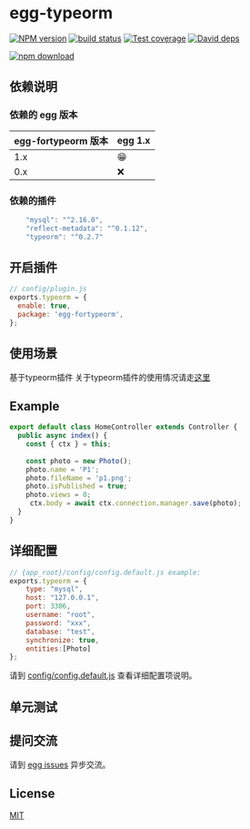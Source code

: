 # egg-typeorm

[![NPM version][npm-image]][npm-url]
[![build status][travis-image]][travis-url]
[![Test coverage][codecov-image]][codecov-url]
[![David deps][david-image]][david-url]

[![npm download][download-image]][download-url]

[npm-image]: https://img.shields.io/npm/v/egg-fortypeorm.svg?style=flat-square
[npm-url]: https://npmjs.org/package/egg-fortypeorm
[travis-image]: https://img.shields.io/travis/zhangjianfang19910327/egg-fortypeorm.svg?branch=master
[travis-url]: https://travis-ci.org/zhangjianfang19910327/egg-fortypeorm
[codecov-image]: https://img.shields.io/codecov/c/github/zhangjianfang19910327/egg-fortypeorm.svg?style=flat-square
[codecov-url]: https://codecov.io/github/zhangjianfang19910327/egg-fortypeorm?branch=master
[david-image]: https://img.shields.io/david/zhangjianfang19910327/egg-fortypeorm.svg?style=flat-square
[david-url]: https://david-dm.org/zhangjianfang19910327/egg-fortypeorm
[snyk-image]: https://snyk.io/test/npm/egg-fortypeorm/badge.svg?style=flat-square
[snyk-url]: https://snyk.io/test/npm/egg-fortypeorm
[download-image]: https://img.shields.io/npm/dm/egg-fortypeorm.svg?style=flat-square
[download-url]: https://npmjs.org/package/egg-fortypeorm

<!--
Description here.
-->

## 依赖说明

### 依赖的 egg 版本

egg-fortypeorm 版本 | egg 1.x
--- | ---
1.x | 😁
0.x | ❌

### 依赖的插件
```js
    "mysql": "^2.16.0",
    "reflect-metadata": "^0.1.12",
    "typeorm": "^0.2.7"
```
## 开启插件

```js
// config/plugin.js
exports.typeorm = {
  enable: true,
  package: 'egg-fortypeorm',
};
```

## 使用场景
基于typeorm插件
关于typeorm插件的使用情况请走[这里](https://github.com/typeorm/typeorm)

## Example
```js
export default class HomeController extends Controller {
  public async index() {
    const { ctx } = this;
    
    const photo = new Photo();
    photo.name = 'P1';
    photo.fileName = 'p1.png';
    photo.isPublished = true;
    photo.views = 0;
     ctx.body = await ctx.connection.manager.save(photo);
  }
}
```
<!-- example here -->
## 详细配置
```js
// {app_root}/config/config.default.js example:
exports.typeorm = {
    type: "mysql",
    host: "127.0.0.1",
    port: 3306,
    username: "root",
    password: "xxx",
    database: "test",
    synchronize: true,
    entities:[Photo]
};
```
请到 [config/config.default.js](config/config.default.js) 查看详细配置项说明。

## 单元测试

<!-- 描述如何在单元测试中使用此插件，例如 schedule 如何触发。无则省略。-->

## 提问交流

请到 [egg issues](https://github.com/eggjs/egg/issues) 异步交流。

## License

[MIT](LICENSE)
